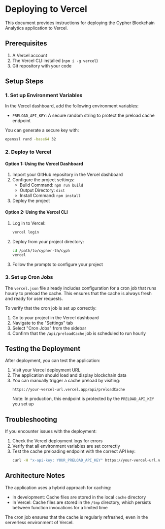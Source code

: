 # Deploying to Vercel

This document provides instructions for deploying the Cypher Blockchain Analytics application to Vercel.

## Prerequisites

1. A Vercel account
2. The Vercel CLI installed (`npm i -g vercel`)
3. Git repository with your code

## Setup Steps

### 1. Set up Environment Variables

In the Vercel dashboard, add the following environment variables:

- `PRELOAD_API_KEY`: A secure random string to protect the preload cache endpoint

You can generate a secure key with:
```bash
openssl rand -base64 32
```

### 2. Deploy to Vercel

#### Option 1: Using the Vercel Dashboard

1. Import your GitHub repository in the Vercel dashboard
2. Configure the project settings:
   - Build Command: `npm run build`
   - Output Directory: `dist`
   - Install Command: `npm install`
3. Deploy the project

#### Option 2: Using the Vercel CLI

1. Log in to Vercel:
   ```bash
   vercel login
   ```

2. Deploy from your project directory:
   ```bash
   cd /path/to/cypher-th/cyph
   vercel
   ```

3. Follow the prompts to configure your project

### 3. Set up Cron Jobs

The `vercel.json` file already includes configuration for a cron job that runs hourly to preload the cache. This ensures that the cache is always fresh and ready for user requests.

To verify that the cron job is set up correctly:

1. Go to your project in the Vercel dashboard
2. Navigate to the "Settings" tab
3. Select "Cron Jobs" from the sidebar
4. Confirm that the `/api/preloadCache` job is scheduled to run hourly

## Testing the Deployment

After deployment, you can test the application:

1. Visit your Vercel deployment URL
2. The application should load and display blockchain data
3. You can manually trigger a cache preload by visiting:
   ```
   https://your-vercel-url.vercel.app/api/preloadCache
   ```
   Note: In production, this endpoint is protected by the `PRELOAD_API_KEY` you set up

## Troubleshooting

If you encounter issues with the deployment:

1. Check the Vercel deployment logs for errors
2. Verify that all environment variables are set correctly
3. Test the cache preloading endpoint with the correct API key:
   ```bash
   curl -H "x-api-key: YOUR_PRELOAD_API_KEY" https://your-vercel-url.vercel.app/api/preloadCache
   ```

## Architecture Notes

The application uses a hybrid approach for caching:

- In development: Cache files are stored in the local `cache` directory
- In Vercel: Cache files are stored in the `/tmp` directory, which persists between function invocations for a limited time

The cron job ensures that the cache is regularly refreshed, even in the serverless environment of Vercel.
